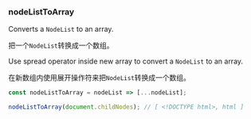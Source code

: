 ### nodeListToArray

Converts a `NodeList` to an array.

把一个`NodeList`转换成一个数组。

Use spread operator inside new array to convert a `NodeList` to an array.

在新数组内使用展开操作符来把`NodeList`转换成一个数组。

```js
const nodeListToArray = nodeList => [...nodeList];
```

```js
nodeListToArray(document.childNodes); // [ <!DOCTYPE html>, html ]
```
